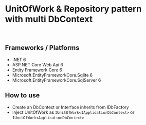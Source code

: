 # UnitOfWork &amp; Repository pattern with multi DbContext
<br/>

## Frameworks / Platforms
* .NET 6
* ASP.NET Core Web Api 6
* Entity Framework Core 6
* Microsoft.EntityFrameworkCore.Sqlite 6
* Microsoft.EntityFrameworkCore.SqlServer 6

## How to use
- Create an DbContext or Interface inherits from IDbFactory
- Inject UnitOfWork as `IUnitOfWork<IApplicationDbContext>` or `IUnitOfWork<ApplicationDbContext>`

